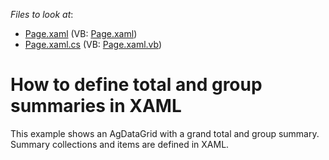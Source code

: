 <!-- default file list -->
*Files to look at*:

* [Page.xaml](./CS/GroupAndTotalSummary/Page.xaml) (VB: [Page.xaml](./VB/GroupAndTotalSummary/Page.xaml))
* [Page.xaml.cs](./CS/GroupAndTotalSummary/Page.xaml.cs) (VB: [Page.xaml.vb](./VB/GroupAndTotalSummary/Page.xaml.vb))
<!-- default file list end -->
# How to define total and group summaries in XAML


<p>This example shows an AgDataGrid with a grand total and group summary. Summary collections and items are defined in XAML.</p>

<br/>



